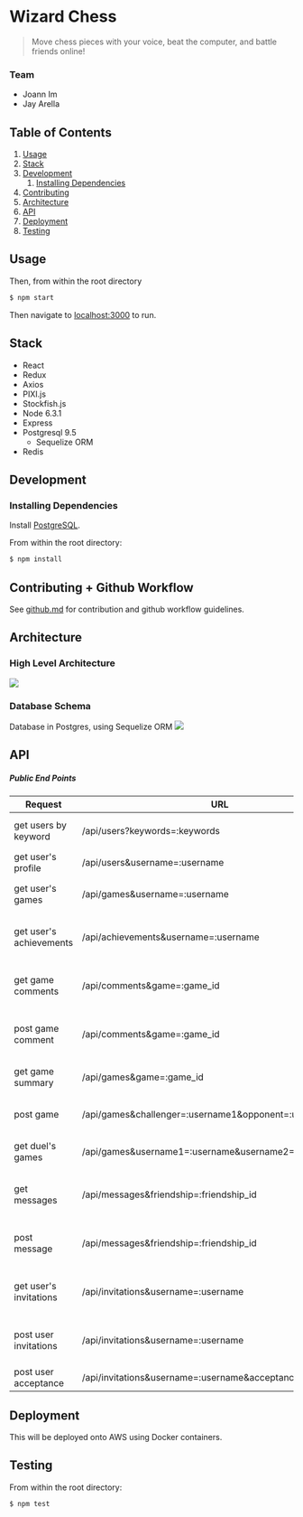 # Wizard Chess
> Move chess pieces with your voice, beat the computer, and battle friends online!

### Team
- Joann Im
- Jay Arella

## Table of Contents
1. [Usage](#usage)
1. [Stack](#stack)
1. [Development](#development)
    1. [Installing Dependencies](#installing-dependencies)
1. [Contributing](#contributing)
1. [Architecture](#architecture)
1. [API](#api)
1. [Deployment](#deployment)
1. [Testing](#testing)

## Usage

Then, from within the root directory
```sh
$ npm start
```

Then navigate to [localhost:3000](https://localhost:3000/) to run.

## Stack
- React
- Redux
- Axios
- PIXI.js
- Stockfish.js
- Node 6.3.1
- Express
- Postgresql 9.5
  - Sequelize ORM
- Redis

## Development
### Installing Dependencies

Install [PostgreSQL](https://www.postgresql.org/download/).

From within the root directory:
```sh
$ npm install
```

## Contributing + Github Workflow
See [github.md](github.md) for contribution and github workflow guidelines.

## Architecture
### High Level Architecture
![](http://i.imgur.com/xnae2Ze.png)
### Database Schema
Database in Postgres, using Sequelize ORM
![](http://i.imgur.com/b1Es6fO.png)
## API
##### Public End Points
|Request|URL|Response|Privacy|
|---|---|---|---|
|get users by keyword|/api/users?keywords=:keywords|list of relevant users|public|
|get user's profile|/api/users&username=:username|user profile|public|
|get user's games|/api/games&username=:username|list of games a specific user played|public|
|get user's achievements|/api/achievements&username=:username|list of a specific user's achievements|public|
|get game comments|/api/comments&game=:game_id|list of a specific game's comments|public|
|post game comment|/api/comments&game=:game_id|posted comment for a specific game|public|
|get game summary|/api/games&game=:game_id|summary of a specific game|public|
|post game|/api/games&challenger=:username1&opponent=:username2|saves a game, returns game id|public|
|get duel's games|/api/games&username1=:username&username2=:username|list of games a specific user played|public|
|get messages|/api/messages&friendship=:friendship_id|list of messages between two friends|private|
|post message|/api/messages&friendship=:friendship_id|posted message between two friends |private|
|get user's invitations|/api/invitations&username=:username|list of a specific user's invitations|public|
|post user invitations|/api/invitations&username=:username|send an invitation, returns invitation id|public|
|post user acceptance|/api/invitations&username=:username&acceptance=:acceptance|accept/deny invitation|public|

## Deployment
This will be deployed onto AWS using Docker containers.

## Testing
From within the root directory:
```sh
$ npm test
```
